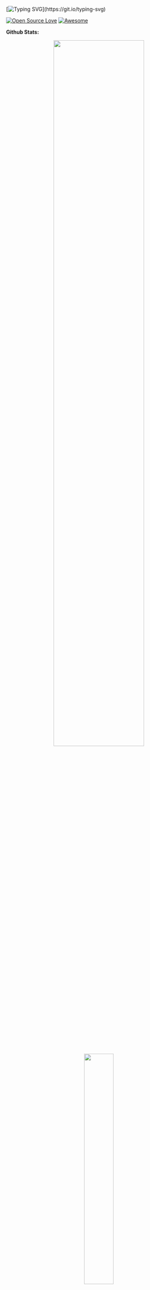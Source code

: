 [![Typing SVG](https://readme-typing-svg.herokuapp.com/?center=true&vCenter=true&color=daa520&height=100&width=1000&lines=Namaste+🙏;I+am+Aditya+Raute+🕶️;Feel+free+to+look+around.;Reach+out+if+you+need+help!)](https://git.io/typing-svg)

<!-- [![Lines of code](https://img.shields.io/badge/From%20Hello%20World%20I've%20written-4124786%20Lines%20of%20code-blue)](#) -->
[![Open Source Love](https://badges.frapsoft.com/os/v2/open-source.svg?v=103)](#) 
[![Awesome](https://cdn.rawgit.com/sindresorhus/awesome/d7305f38d29fed78fa85652e3a63e154dd8e8829/media/badge.svg)](#)


 


<!-- ### About me: 🤗😀 

 dumbcoder7 Write it Yourself
 
 -->


**Github Stats:**
<p align="center">
  <img width="70%" src="https://github-readme-stats.vercel.app/api?username=neivanh&show_icons=true&theme=dracula&count_private=true" />
</p>

<p align = "center">
  <img width="40%" src="https://github-readme-stats.vercel.app/api/top-langs/?username=neivanh&theme=dracula" />
</p>

<p align="center"> 
  <img width="70%" src="https://github-readme-streak-stats.herokuapp.com/?user=neivanh&theme=dracula" />
</p>


Feel free to reach out about issues in any project you find.

##### Find me here:


<p align = "center">

<a href="https://www.linkedin.com/in/adityaraute">
  <img align="center" alt="LinkedIn" width="40px" margin="20px" src="https://cdn.jsdelivr.net/npm/simple-icons@v3/icons/linkedin.svg" />
</a>
<a href="https://medium.com/@rauteaditya799">
  <img align="center" alt="Medium" width="40px"  margin="10px" src="https://cdn.jsdelivr.net/npm/simple-icons@v3/icons/medium.svg" />
</a>
 </p>


##### *Thanks for visiting*

<!--


- 🔭 I’m currently working on ...
- 🌱 I’m currently learning ...
- 👯 I’m looking to collaborate on ...
- 🤔 I’m looking for help with ...
- 💬 Ask me about ...
- 📫 How to reach me: ...
- 😄 Pronouns: ...
- ⚡ Fun fact: ...
-->


